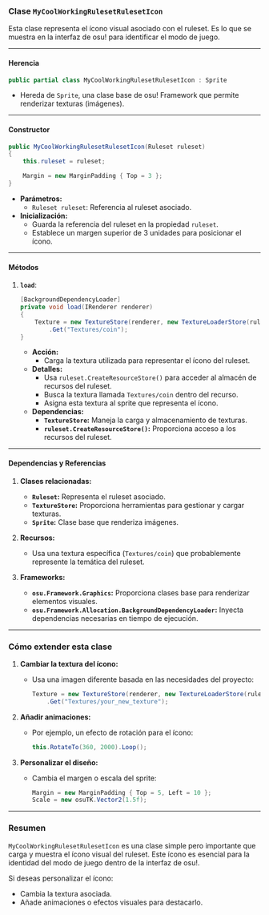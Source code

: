 ### **Clase `MyCoolWorkingRulesetRulesetIcon`**

Esta clase representa el ícono visual asociado con el ruleset. Es lo que se muestra en la interfaz de osu! para identificar el modo de juego.

---

#### **Herencia**

```csharp
public partial class MyCoolWorkingRulesetRulesetIcon : Sprite
```

- Hereda de `Sprite`, una clase base de osu! Framework que permite renderizar texturas (imágenes).

---

#### **Constructor**

```csharp
public MyCoolWorkingRulesetRulesetIcon(Ruleset ruleset)
{
    this.ruleset = ruleset;

    Margin = new MarginPadding { Top = 3 };
}
```

- **Parámetros:**
    - `Ruleset ruleset`: Referencia al ruleset asociado.
- **Inicialización:**
    - Guarda la referencia del ruleset en la propiedad `ruleset`.
    - Establece un margen superior de 3 unidades para posicionar el ícono.

---

#### **Métodos**

1. **`load`**:
    
    ```csharp
    [BackgroundDependencyLoader]
    private void load(IRenderer renderer)
    {
        Texture = new TextureStore(renderer, new TextureLoaderStore(ruleset.CreateResourceStore()), false)
            .Get("Textures/coin");
    }
    ```
    
    - **Acción:**
        - Carga la textura utilizada para representar el ícono del ruleset.
    - **Detalles:**
        - Usa `ruleset.CreateResourceStore()` para acceder al almacén de recursos del ruleset.
        - Busca la textura llamada `Textures/coin` dentro del recurso.
        - Asigna esta textura al sprite que representa el ícono.
    - **Dependencias:**
        - **`TextureStore`:** Maneja la carga y almacenamiento de texturas.
        - **`ruleset.CreateResourceStore()`:** Proporciona acceso a los recursos del ruleset.

---

#### **Dependencias y Referencias**

1. **Clases relacionadas:**
    
    - **`Ruleset`:** Representa el ruleset asociado.
    - **`TextureStore`:** Proporciona herramientas para gestionar y cargar texturas.
    - **`Sprite`:** Clase base que renderiza imágenes.
2. **Recursos:**
    
    - Usa una textura específica (`Textures/coin`) que probablemente represente la temática del ruleset.
3. **Frameworks:**
    
    - **`osu.Framework.Graphics`:** Proporciona clases base para renderizar elementos visuales.
    - **`osu.Framework.Allocation.BackgroundDependencyLoader`:** Inyecta dependencias necesarias en tiempo de ejecución.

---

### **Cómo extender esta clase**

1. **Cambiar la textura del ícono:**
    
    - Usa una imagen diferente basada en las necesidades del proyecto:
        
        ```csharp
        Texture = new TextureStore(renderer, new TextureLoaderStore(ruleset.CreateResourceStore()), false)
            .Get("Textures/your_new_texture");
        ```
        
2. **Añadir animaciones:**
    
    - Por ejemplo, un efecto de rotación para el ícono:
        
        ```csharp
        this.RotateTo(360, 2000).Loop();
        ```
        
3. **Personalizar el diseño:**
    
    - Cambia el margen o escala del sprite:
        
        ```csharp
        Margin = new MarginPadding { Top = 5, Left = 10 };
        Scale = new osuTK.Vector2(1.5f);
        ```
        

---

### **Resumen**

`MyCoolWorkingRulesetRulesetIcon` es una clase simple pero importante que carga y muestra el ícono visual del ruleset. Este ícono es esencial para la identidad del modo de juego dentro de la interfaz de osu!.

Si deseas personalizar el ícono:

- Cambia la textura asociada.
- Añade animaciones o efectos visuales para destacarlo.